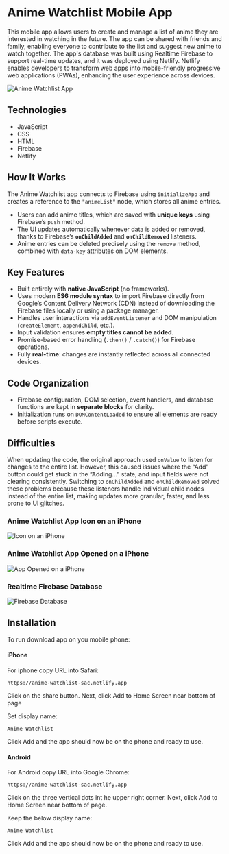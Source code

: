 # Anime Watchlist Mobile App<br />

This mobile app allows users to create and manage a list of anime they are interested in watching in the future. The app can be shared with friends and family, enabling everyone to contribute to the list and suggest new anime to watch together. The app's database was built using Realtime Firebase to support real-time updates, and it was deployed using Netlify. Netlify enables developers to transform web apps into mobile-friendly progressive web applications (PWAs), enhancing the user experience across devices.


![Anime Watchlist App](images/animewatchlist.gif "Anime Watchlist App") <br />

## <a name="technologies"></a> Technologies
* JavaScript
* CSS
* HTML
* Firebase 
* Netlify


## How It Works

The Anime Watchlist app connects to Firebase using `initializeApp` and creates a reference to the `"animeList"` node, which stores all anime entries.

- Users can add anime titles, which are saved with **unique keys** using Firebase’s `push` method.
- The UI updates automatically whenever data is added or removed, thanks to Firebase’s **`onChildAdded`** and **`onChildRemoved`** listeners.
- Anime entries can be deleted precisely using the `remove` method, combined with `data-key` attributes on DOM elements.

## Key Features

- Built entirely with **native JavaScript** (no frameworks).
- Uses modern **ES6 module syntax** to import Firebase directly from Google’s Content Delivery Network (CDN) instead of downloading the Firebase files locally or using a package manager.
- Handles user interactions via `addEventListener` and DOM manipulation (`createElement`, `appendChild`, etc.).
- Input validation ensures **empty titles cannot be added**.
- Promise-based error handling (`.then()` / `.catch()`) for Firebase operations.
- Fully **real-time**: changes are instantly reflected across all connected devices.

## Code Organization

- Firebase configuration, DOM selection, event handlers, and database functions are kept in **separate blocks** for clarity.
- Initialization runs on `DOMContentLoaded` to ensure all elements are ready before scripts execute.

## Difficulties

When updating the code, the original approach used `onValue` to listen for changes to the entire list. However, this caused issues where the “Add” button could get stuck in the “Adding…” state, and input fields were not clearing consistently. Switching to `onChildAdded` and `onChildRemoved` solved these problems because these listeners handle individual child nodes instead of the entire list, making updates more granular, faster, and less prone to UI glitches.



### Anime Watchlist App Icon on an iPhone<br />
![Icon on an iPhone](images/app_phone_homescreen.PNG "Icon on an iPhone") <br/>


### Anime Watchlist App Opened on a iPhone <br />
![App Opened on a iPhone](images/anime_app.PNG "App Opened on a iPhone") <br />


### Realtime Firebase Database <br />
![Firebase Database](images/Firebase.png "Firebase Database") <br />


## <a name="installation"></a>Installation
To run download app on you mobile phone:

#### iPhone<br />
For iphone copy URL into Safari:
```
https://anime-watchlist-sac.netlify.app
```

Click on the share button.
Next, click Add to Home Screen near bottom of page

Set display name:
```
Anime Watchlist
```

Click Add and the app should now be on the phone and ready to use. 



#### Android<br />
For Android copy URL into Google Chrome:
```
https://anime-watchlist-sac.netlify.app
```

Click on the three vertical dots int he upper right corner.
Next, click Add to Home Screen near bottom of page. 

Keep the below display name:
```
Anime Watchlist
```

Click Add and the app should now be on the phone and ready to use. 

